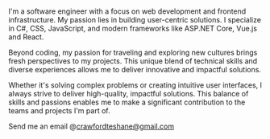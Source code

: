 #

I'm a software engineer with a focus on web development and frontend infrastructure. My passion lies in building user-centric solutions. I specialize in C#, CSS, JavaScript, and modern frameworks like ASP.NET Core, Vue.js and React.

Beyond coding, my passion for traveling and exploring new cultures brings fresh perspectives to my projects. This unique blend of technical skills and diverse experiences allows me to deliver innovative and impactful solutions.

Whether it's solving complex problems or creating intuitive user interfaces, I always strive to deliver high-quality, impactful solutions. This balance of skills and passions enables me to make a significant contribution to the teams and projects I'm part of.

Send me an email @[crawfordteshane@gmail.com](mailto:crawfordteshane@gmail.com)
